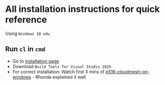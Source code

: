 # All installation instructions for quick reference

Using `Windows 10 edu`

## Run `cl` in `cmd`
- Go to [installation page](https://visualstudio.microsoft.com/downloads/#build-tools-for-visual-studio-2019)
- Download `Build Tools for Visual Studio 2019`
- For correct installation: Watch first 3 mins of [e516-cloudmesh-on-windows](https://www.youtube.com/watch?v=5GpwfSjM9Lg) - Rhonda explained it well

